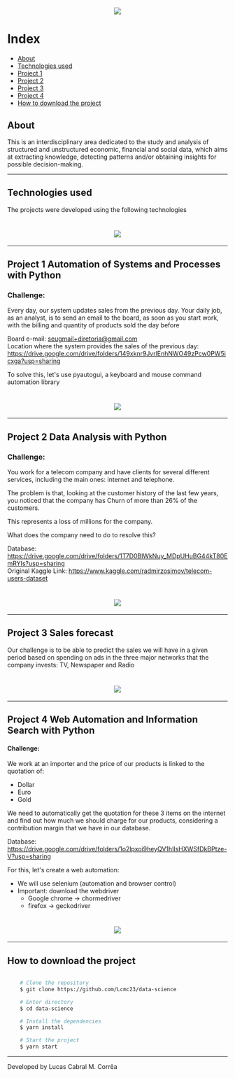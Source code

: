 <h1>
    <h1 align="center">
    <img src="https://i.ibb.co/CMjSSpj/Data-Science-imagem-inicial.png">
</h1>

# Index

- [About](#About)
- [Technologies used](#Technologies-used)
- [Project 1](#Project-1-Automation-of-Systems-and-Processes-with-Python)
- [Project 2](#Project-2-Data-Analysis-with-Python)
- [Project 3](#Project-3-Sales-forecast)
- [Project 4](#Project-4-Web-Automation-and-Information-Search-with-Python)
- [How to download the project](#How-to-download-the-project)

## About

This is an interdisciplinary area dedicated to the study and analysis of structured and unstructured economic, financial and social data, which aims at extracting knowledge, detecting patterns and/or obtaining insights for possible decision-making.

---

## Technologies used

The projects were developed using the following technologies

<h1>
    <h1 align="center">
    <img src="https://i.ibb.co/x2NPYBr/Data-Science-Tecnologias.png">
</h1>
 
---

## Project 1 Automation of Systems and Processes with Python

### Challenge:

Every day, our system updates sales from the previous day.
Your daily job, as an analyst, is to send an email to the board, as soon as you start work, with the billing and quantity of products sold the day before

Board e-mail: seugmail+diretoria@gmail.com <br>
Location where the system provides the sales of the previous day: https://drive.google.com/drive/folders/149xknr9JvrlEnhNWO49zPcw0PW5icxga?usp=sharing

To solve this, let's use pyautogui, a keyboard and mouse command automation library

<h1>
    <h1 align="center">
    <img src="https://i.ibb.co/1XBnWCn/Project-1.png">
</h1>
  
---

## Project 2 Data Analysis with Python

### Challenge:

You work for a telecom company and have clients for several different services, including the main ones: internet and telephone.

The problem is that, looking at the customer history of the last few years, you noticed that the company has Churn of more than 26% of the customers.

This represents a loss of millions for the company.

What does the company need to do to resolve this?

Database: https://drive.google.com/drive/folders/1T7D0BlWkNuy_MDpUHuBG44kT80EmRYIs?usp=sharing <br>
Original Kaggle Link: https://www.kaggle.com/radmirzosimov/telecom-users-dataset
  
<h1>
    <h1 align="center">
    <img src="https://i.ibb.co/2kwkkqT/Project-2-2.png">
</h1>

---

## Project 3 Sales forecast

Our challenge is to be able to predict the sales we will have in a given period based on spending on ads in the three major networks that the company invests: TV, Newspaper and Radio
 
<h1>
    <h1 align="center">
    <img src="https://i.ibb.co/CBrmLkg/Project-3.png">
</h1>
  
---

## Project 4 Web Automation and Information Search with Python

#### Challenge:

We work at an importer and the price of our products is linked to the quotation of:
- Dollar
- Euro
- Gold

We need to automatically get the quotation for these 3 items on the internet and find out how much we should charge for our products, considering a contribution margin that we have in our database.

Database: https://drive.google.com/drive/folders/1o2lpxoi9heyQV1hIlsHXWSfDkBPtze-V?usp=sharing

For this, let's create a web automation:

- We will use selenium (automation and browser control)
- Important: download the webdriver
    - Google chrome -> chormedriver
    - firefox -> geckodriver

<h1>
    <h1 align="center">
    <img src="https://i.ibb.co/xz2ZFDF/Project-4.png">
</h1>
  
---

## How to download the project

```bash

    # Clone the repository
    $ git clone https://github.com/Lcmc23/data-science

    # Enter directory
    $ cd data-science

    # Install the dependencies
    $ yarn install

    # Start the project
    $ yarn start
```

---

Developed by Lucas Cabral M. Corrêa

